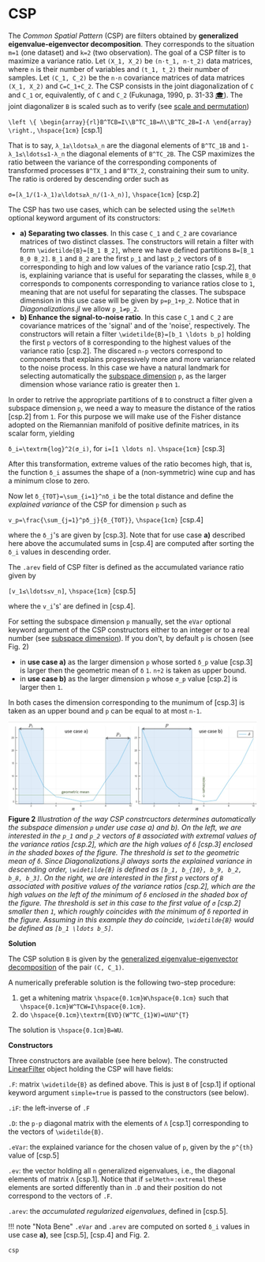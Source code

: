 # CSP

The *Common Spatial Pattern* (CSP) are filters obtained by **generalized eigenvalue-eigenvector decomposition**.
They corresponds to the situation ``m=1`` (one dataset) and ``k=2`` (two observation). The goal of a CSP filter is
to maximize a variance ratio.
Let ``(X_1, X_2)`` be ``(n⋅t_1, n⋅t_2)`` data matrices, where ``n`` is their number of variables and ``(t_1, t_2)`` their number of samples. Let ``(C_1, C_2)`` be the ``n⋅n`` covariance matrices of data matrices ``(X_1, X_2)``
and ``C=C_1+C_2``. The CSP consists in the joint diagonalization of ``C`` and ``C_1`` or, equivalently, of ``C`` and ``C_2`` (Fukunaga, 1990, p. 31-33 [🎓](@ref)). The joint diagonalizer ``B`` is scaled such as to verify (see [scale and permutation](@ref))

``\left \{ \begin{array}{rl}B^TCB=I\\B^TC_1B=Λ\\B^TC_2B=I-Λ \end{array} \right.``, ``\hspace{1cm}`` [csp.1]

That is to say, ``λ_1≥\ldots≥λ_n`` are the diagonal elements of ``B^TC_1B``
and ``1-λ_1≤\ldots≤1-λ_n`` the diagonal elements of ``B^TC_2B``. The CSP maximizes the ratio between the variance of the
corresponding components of transformed processes ``B^TX_1`` and ``B^TX_2``,
constraining their sum to unity. The ratio is ordered by descending order
such as

``σ=[λ_1/(1-λ_1)≥\ldots≥λ_n/(1-λ_n)]``, ``\hspace{1cm}`` [csp.2]

The CSP has two use cases, which can be selected using the `selMeth`
optional keyword argument of its constructors:

- **a) Separating two classes**.
    In this case ``C_1`` and ``C_2`` are
    covariance matrices of two distinct classes. The constructors will
    retain a filter with form
    ``\widetilde{B}=[B_1 B_2]``, where we have defined partitions
    ``B=[B_1 B_0 B_2]``. ``B_1`` and ``B_2`` are the first ``p_1`` and last ``p_2`` vectors of ``B`` corresponding to high and low values of
    the variance ratio [csp.2], that is, explaining variance
    that is useful for separating the classes, while ``B_0`` corresponds
    to components corresponding to variance ratios close to ``1``,
    meaning that are not useful for separating the classes.
    The subspace dimension in this use case will be given by ``p=p_1+p_2``.
    Notice that in *Diagonalizations.jl* we allow ``p_1≠p_2``.
- **b) Enhance the signal-to-noise ratio**.
    In this case ``C_1`` and ``C_2`` are
    covariance matrices of the 'signal' and of the 'noise', respectively.
    The constructors will retain a filter ``\widetilde{B}=[b_1 \ldots b_p]`` holding the first ``p`` vectors of ``B`` corresponding to the highest
    values of the variance ratio [csp.2]. The discared ``n-p`` vectors
    correspond to components that explains progressively more and more
    variance related to the noise process. In this case we have
    a natural landmark for selecting automatically the
    [subspace dimension](@ref) ``p``, as the larger dimension
    whose variance ratio is greater then ``1``.

In order to retrive the appropriate partitions of ``B`` to construct a
filter given a subspace dimension ``p``, we need a way to measure the
distance of the ratios [csp.2] from ``1``. For this purpose we will make use
of the Fisher distance adopted on the Riemannian manifold of positive definite
matrices, in its scalar form, yielding

``δ_i=\textrm{log}^2(σ_i)``, for ``i=[1 \ldots n]``. ``\hspace{1cm}`` [csp.3]

After this transformation, extreme values of the ratio becomes high,
that is, the function ``δ_i`` assumes the shape of a (non-symmetric) wine cup
and has a minimum close to zero.

Now let ``δ_{TOT}=\sum_{i=1}^nδ_i`` be the total distance and define
the *explained variance* of the CSP for dimension ``p`` such as

``v_p=\frac{\sum_{j=1}^pδ_j}{δ_{TOT}}``, ``\hspace{1cm}`` [csp.4]

where the ``δ_j``'s are given by [csp.3]. Note that for use case **a)**
described here above the accumulated sums in [csp.4] are computed after
sorting the ``δ_i`` values in descending order.

The ``.arev`` field of CSP filter
is defined as the accumulated variance ratio given by

``[v_1≤\ldots≤v_n]``, ``\hspace{1cm}`` [csp.5]

where the ``v_i``'s' are defined in [csp.4].

For setting the subspace dimension ``p`` manually, set the `eVar`
optional keyword argument of the CSP constructors either
to an integer or to a real number
(see [subspace dimension](@ref)).
If you don't, by default ``p`` is chosen (see Fig. 2)

- in **use case a)** as the larger dimension ``p`` whose sorted ``δ_p`` value
  [csp.3]  is larger then the geometric mean of ``δ`` ``1``.
  ``n÷2`` is taken as upper bound.
- in **use case b)** as the larger dimension ``p`` whose ``σ_p`` value [csp.2]
  is larger then ``1``.

 In both cases the dimension corresponding to the munimum of [csp.3] is taken
 as an upper bound and ``p`` can be equal to at most ``n-1``.

 ![Figure 2](assets/Fig2.jpg)
 **Figure 2** *Illustration of the way CSP constrcuctors determines
 automatically the subspace dimension ``p`` under use case a) and b).
 On the left, we are interested in the ``p_1`` and ``p_2`` vectors of ``B``
 associated with extremal values of the variance ratios [csp.2],
 which are the high values of ``δ`` [csp.3] enclosed in the shaded boxes
 of the figure. The threshold is set to the geometric mean
 of ``δ``. Since Diagonalizations.jl always sorts the explained variance
 in descending order, ``\widetilde{B}`` is defined as
 ``[b_1, b_{10}, b_9, b_2, b_8, b_3]``.
 On the right, we are interested in the first ``p`` vectors of
 ``B`` associated with positive values of the variance ratios [csp.2],
 which are the high values on the left of the minimum of ``δ`` enclosed
 in the shaded box of the figure.
 The threshold is set in this case to the first value of ``σ`` [csp.2]
 smaller then ``1``, which roughly coincides with the minimum of ``δ``
 reported in the figure. Assuming in this example they do coincide,
 ``\widetilde{B}`` would be defined as ``[b_1 \ldots b_5]``.*

**Solution**

The CSP solution ``B`` is given by the [generalized eigenvalue-eigenvector
decomposition](https://en.wikipedia.org/wiki/Eigendecomposition_of_a_matrix#Generalized_eigenvalue_problem)
of the pair ``(C, C_1)``.

A numerically preferable solution is the following two-step procedure:

1. get a whitening matrix ``\hspace{0.1cm}W\hspace{0.1cm}`` such that ``\hspace{0.1cm}W^TCW=I\hspace{0.1cm}``.
2. do ``\hspace{0.1cm}\textrm{EVD}(W^TC_{1}W)=UΛU^{T}``

The solution is ``\hspace{0.1cm}B=WU``.

**Constructors**

Three constructors are available (see here below). The constructed
[LinearFilter](@ref) object holding the CSP will have fields:

`.F`: matrix ``\widetilde{B}`` as defined above. This is just
``B`` of [csp.1] if optional keyword argument `simple=true` is passed to the
constructors (see below).

`.iF`: the left-inverse of `.F`

`.D`: the ``p⋅p`` diagonal matrix with the elements of ``Λ`` [csp.1]
corresponding to the vectors of ``\widetilde{B}``.

`.eVar`: the explained variance for the chosen value of ``p``,
given by the ``p^{th}`` value of [csp.5]

`.ev`: the vector holding all ``n`` generalized eigenvalues, i.e., the diagonal
elements of matrix ``Λ`` [csp.1]. Notice that if `selMeth`=`:extremal`
these elements are sorted differently than in `.D` and their position
do not correspond to the vectors of `.F`.

`.arev`: the *accumulated regularized eigenvalues*, defined in [csp.5].

!!! note "Nota Bene"
    `.eVar` and `.arev` are computed on sorted ``δ_i`` values
    in use case **a)**, see [csp.5], [csp.4] and Fig. 2.

```@docs
csp
```
